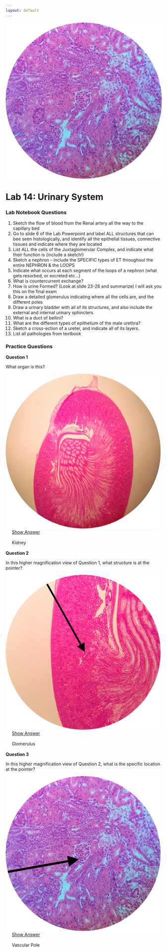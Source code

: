 ```yaml
---
layout: default
---
```



![Splash_IMAGE](./assets/images/splashImage_kidney_zoom2.png)
# Lab 14: Urinary System


### Lab Notebook Questions

1.  Sketch the flow of blood from the Renal artery all the way to the capillary bed
2.	Go to slide 6 of the Lab Powerpoint and label ALL structures that can bee seen histologically, and identify all the epithelial tissues, connective tissues and indicate where they are located
3.	List ALL the cells of the Juxtaglomerular Complex, and indicate what their function is (include a sketch!)
4.	Sketch a nephron – include the SPECIFIC types of ET throughout the entire NEPHRON & the LOOPS
5.	Indicate what occurs at each segment of the loops of a nephron (what gets resorbed, or excreted etc…)
6.	What is countercurrent exchange?
7.	How is urine Formed? (Look at slide 23-26 and summarize) I will ask you this on the final exam
8.	Draw a detailed glomerulus indicating where all the cells are, and the different poles
9.	Draw a urinary bladder with all of its structures, and also include the external and internal urinary sphincters
10.	What is a duct of bellini?
11.	What are the different types of epithelium of the male urethra?
12.	Sketch a cross-ection of a ureter, and indicate all of its layers.
13.	List all pathologies from textbook



<a id="jump-to-practice-questions" class="jump-to-section"> </a>
### Practice Questions

<div class="card">
  <div class="card-header">
    <strong>Question 1</strong>
  </div>
  <div class="card-body">
    <p class="card-text">What organ is this?</p>
    <img src="./assets/images/splashImage_kidney.png" width="500">
    <div style="margin-left: 20px;">
    <a class="btn btn-primary" role="button" data-toggle="collapse" href="#collapseExample01" aria-expanded="false" aria-controls="collapseExample"> Show Answer</a>
    <div class="collapse" id="collapseExample01">
      <br>
        <div class="well">
          Kidney
        </div>
    </div>
  </div>  
</div>
<br>
<div class="card">
  <div class="card-header">
    <strong>Question 2</strong>
  </div>
  <div class="card-body">
    <p class="card-text">In this higher magnification view of Question 1, what structure is at the pointer?</p>
    <img src="./assets/images/splashImage_kidney_zoom1.png" width="500">
    <div style="margin-left: 20px;">
    <a class="btn btn-primary" role="button" data-toggle="collapse" href="#collapseExample02" aria-expanded="false" aria-controls="collapseExample"> Show Answer</a>
    <div class="collapse" id="collapseExample02">
      <br>
        <div class="well">
          Glomerulus
        </div>
    </div>
  </div>  
</div>
<br>
<div class="card">
  <div class="card-header">
    <strong>Question 3</strong>
  </div>
  <div class="card-body">
    <p class="card-text">In this higher magnification view of Question 2, what is the specific location at the pointer?</p>
    <img src="./assets/images/splashImage_kidney_zoom2_pointer.png" width="500">
    <div style="margin-left: 20px;">
    <a class="btn btn-primary" role="button" data-toggle="collapse" href="#collapseExample03" aria-expanded="false" aria-controls="collapseExample"> Show Answer</a>
    <div class="collapse" id="collapseExample03">
      <br>
        <div class="well">
          Vascular Pole 
        </div>
    </div>
  </div>  
</div>
<br> 